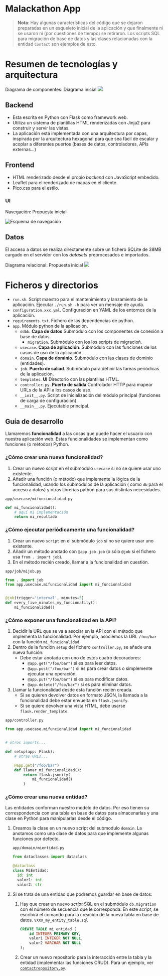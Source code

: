 # Malackathon App

> **Nota**: Hay algunas características del código que se dejaron preparadas en un esqueleto inicial de la aplicación y
> que finalmente ni se usaron ni (por cuestiones de tiempo) se retiraron. Los scripts SQL para migración de base de datos
> y las clases relacionadas con la entidad `Contact` son ejemplos de esto.

# Resumen de tecnologías y arquitectura

Diagrama de componentes: Diagrama inicial 
![](doc/components)

## Backend

- Esta escrita en Python con Flask como framework web. 
- Utiliza un sistema de plantillas HTML renderizadas con Jinja2 para construir y servir las vistas.
- La aplicación está implementada con una arquitectura por capas, inspirada por la arquitectura hexagonal para que sea fácil de escalar y acoplar a diferentes puertos (bases de datos, controladores, APIs externas...)

## Frontend

- HTML renderizado desde el propio *backend* con JavaScript embedido.
- Leaflet para el renderizado de mapas en el cliente.
- Pico.css para el estilo.

### UI 

Navegación: Propuesta inicial

![Esquema de navegación](doc/ui.png)

## Datos

El acceso a datos se realiza directamente sobre un fichero SQLite de 38MB cargado en el servidor con los *datasets* preprocesados e importados.

Diagrama relacional: Propuesta inicial
![](doc/er)

# Ficheros y directorios

- `run.sh`. Script maestro para el mantenimiento y lanzamiento de la aplicación. Ejecutar `./run.sh -h` para ver un
  mensaje de ayuda.
- `configuration.xxx.yml`. Configuración en YAML de los entornos de la aplicación.
- `requirements.txt`. Fichero de las dependencias de python.
- `app`. Módulo python de la aplicación.
    - `ddbb`. **Capa de datos** Submódulo con los componentes de conexión a base de datos.
        - `migration`. Submódulo con los los scripts de migracioń.
    - `usecase`. **Capa de aplicación**. Submódulo con las funciones de los casos de uso de la aplicación.
    - `domain`. **Capa de dominio**. Submódulo con las clases de dominio (entidades).
    - `job`. **Puerto de saliad**. Submódulo para definir las tareas periódicas de la aplicación.
    - `templates`. **UI** Directorio con las plantillas HTML.
    - `controller.py`. **Puerto de salida** Controlador HTTP para mapear URLs de la API a los casos de uso.
    - `__init__.py`. Script de inicialización del módulo principal (funciones de carga de configuración).
    - `__main__.py`. Ejecutable principal.

## Guía de desarrollo

Llamaremos **funcionalidad** a las cosas que puede hacer el usuario con nuestra aplicación web. Estas funcionalidades se
implementan como funciones (o métodos) Python.

### ¿Cómo crear una nueva funcionalidad?

1. Crear un nuevo *script* en el submódulo `usecase` si no se quiere usar uno existente.
1. Añadir una función (o método) que implemente la lógica de la funcionalidad, usando los submódulos de la aplicación (
   como `db` para el acceso a datos) y otras librerías python para sus distintas necesidades.

`app/usecase/mifuncionalidad.py`

```python
def mi_funcionalidad():
    # aquí mi implementación
    return mi_resultado
```

### ¿Cómo ejecutar periódicamente una funcionalidad?

1. Crear un nuevo `script` en el submódulo `job` si no se quiere usar uno existente.
1. Añadir un método anotado con `@app.job.job` (o sólo `@job` si el fichero usa `from . import job`).
1. En el método recién creado, llamar a la funcionalidad en cuestión.

`app/job/mijob.py`

```python
from . import job
from app.usecase.mifuncionalidad import mi_funcionalidad


@job(trigger='interval', minutes=5)
def every_five_minutes_my_funcionality():
    mi_funcionalidad()
```

### ¿Cómo exponer una funcionalidad en la API?

1. Decidir la URL que se va a asociar en la API con el método que implementa la funcionalidad. Por ejemplo, asociemos la
   URL `/foo/bar` con la función `mi_funcionalidad`.
1. Dentro de la función `setup` del fichero `controller.py`, se añade una nueva función:
    - Debe estar anotada con uno de estos cuatro decoradores:
        - `@app.get("/foo/bar")` si es para leer datos.
        - `@app.post("/foo/bar")` si es para crear datos o simplemente ejecutar una operación.
        - `@app.put("/foo/bar")` si es para modificar datos.
        - `@app.delete("/foo/bar")` si es para eliminar datos.
1. Llamar la funcionalidad desde esta función recién creada.
    - Si se quieren devolver datos en formato JSON, la llamada a la funcionalidad debe estar envuelta
      en `flask.jsonify`.
    - Si se quiere devolver una vista HTML, debe usarse `flask.render_template`.

`app/controller.py`

```python
from app.usecase.mifuncionalidad import mi_funcionalidad


# otros imports...

def setup(app: Flask):
    # otras URLs...

    @app.get("/foo/bar")
    def llamar_mi_funcionalidad():
        return flask.jsonify(
            mi_funcionalidad()
        )

```

### ¿Cómo crear una nueva entidad?

Las entidades conforman nuestro modelo de datos. Por eso tienen su correspondencia con una tabla en base de datos para
almacenarlas y una clase en Python para manipularlas desde el código.

1. Creamos la clase en un nuevo script del submodulo `domain`. La anotamos como una clase de datos para que implemente
   algunas funciones por defecto.

   `app/domain/mientidad.py`
    ```python
    from dataclasses import dataclass

    @dataclass
    class MiEntidad:
      id: int
      valor1: int
      valor2: str
    ```


1. Si se trata de una entidad que podremos guardar en base de datos:
    1. Hay que crear un nuevo *script* SQL en el submódulo `db.migration` con el número de secuencia que le corresponda.
       En este *script*, se escribirá el comando para la creación de la nueva tabla en base de datos.
       `VXXX_my_entity_table.sql`
        ```sql
        CREATE TABLE mi_entidad (
            id INTEGER PRIMARY KEY,
            valor1 INTEGER NOT NULL,
            valor2 VARCHAR NOT NULL
        );
        ```
    1. Crear un nuevo repositorio para la interacción entre la tabla y la entidad (implementar las funciones CRUD). Para
       un ejemplo, ver [`contactrepository.py`](app/db/contactrepository.py).
